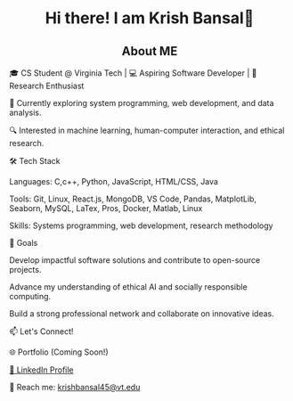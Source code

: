 <h1 style="text-align: center;">Hi there! I am Krish Bansal👋</h1>

<h2 style="text-align: center;"> About ME </h2>

🎓 CS Student @ Virginia Tech | 💻 Aspiring Software Developer | 🔬 Research Enthusiast

🌱 Currently exploring system programming, web development, and data analysis.

🔍 Interested in machine learning, human-computer interaction, and ethical research.


🛠️ Tech Stack

Languages: C,c++, Python, JavaScript, HTML/CSS, Java

Tools: Git, Linux, React.js, MongoDB, VS Code, Pandas, MatplotLib, Seaborn, MySQL, LaTex, Pros, Docker, Matlab, Linux

Skills: Systems programming, web development, research methodology

🎯 Goals

Develop impactful software solutions and contribute to open-source projects.

Advance my understanding of ethical AI and socially responsible computing.

Build a strong professional network and collaborate on innovative ideas.

📫 Let's Connect!

🌐 Portfolio (Coming Soon!)

[💼 LinkedIn Profile](https://www.linkedin.com/in/krish-bansalofficial/)

📧 Reach me: krishbansal45@vt.edu




